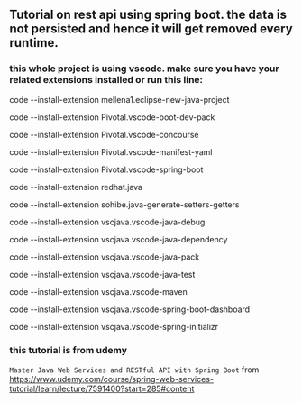## Tutorial on rest api using spring boot. the data is not persisted and hence it will get removed every runtime.

### this whole project is using vscode. make sure you have your related extensions installed or run this line:

code --install-extension mellena1.eclipse-new-java-project

code --install-extension Pivotal.vscode-boot-dev-pack

code --install-extension Pivotal.vscode-concourse

code --install-extension Pivotal.vscode-manifest-yaml

code --install-extension Pivotal.vscode-spring-boot

code --install-extension redhat.java

code --install-extension sohibe.java-generate-setters-getters

code --install-extension vscjava.vscode-java-debug

code --install-extension vscjava.vscode-java-dependency

code --install-extension vscjava.vscode-java-pack

code --install-extension vscjava.vscode-java-test

code --install-extension vscjava.vscode-maven

code --install-extension vscjava.vscode-spring-boot-dashboard

code --install-extension vscjava.vscode-spring-initializr

### this tutorial is from udemy

`Master Java Web Services and RESTful API with Spring Boot`
from
https://www.udemy.com/course/spring-web-services-tutorial/learn/lecture/7591400?start=285#content
